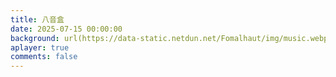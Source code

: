 ```yaml
---
title: 八音盒
date: 2025-07-15 00:00:00
background: url(https://data-static.netdun.net/Fomalhaut/img/music.webp)
aplayer: true
comments: false
---
```


